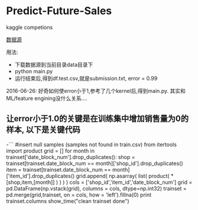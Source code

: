 # Predict-Future-Sales
kaggle competions

[数据源](https://www.kaggle.com/c/competitive-data-science-predict-future-sales/data)


用法:
* 下载数据源到当前目录data目录下
* python main.py 
* 运行结束后,得到df.test.csv,就是submission.txt, error = 0.99

2016-06-26:
好奇如何使error小于1,参考了几个kernel后,得到main.py. 其实和ML/feature engining没什么关系....

让error小于1.0的关键是在训练集中增加销售量为0的样本, 以下是关键代码
-
-```
#insert null samples (samples not found in train.csv)
from itertools import product
grid = []
for month in trainset['date_block_num'].drop_duplicates():
    shop = trainset[trainset.date_block_num == month]['shop_id'].drop_duplicates()
    item = trainset[trainset.date_block_num == month]['item_id'].drop_duplicates()
    grid.append( np.asarray(   list( product( *[shop,item,[month]] ) )    )  )
cols = ['shop_id','item_id','date_block_num']
grid = pd.DataFrame(np.vstack(grid), columns = cols, dtype=np.int32)
trainset = pd.merge(grid,trainset, on = cols, how = 'left').fillna(0)
print trainset.columns
show_time("clean trainset done")
```
